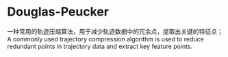 # Douglas-Peucker
一种常用的轨迹压缩算法，用于减少轨迹数据中的冗余点，提取出关键的特征点；A commonly used trajectory compression algorithm is used to reduce redundant points in trajectory data and extract key feature points.
